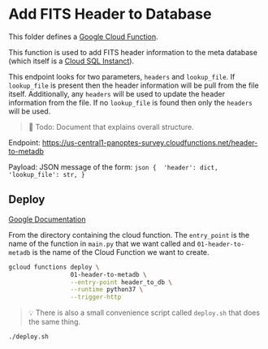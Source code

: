 Add FITS Header to Database
===========================

This folder defines a [Google Cloud Function](https://cloud.google.com/functions/).

This function is used to add FITS header information to the meta database 
(which itself is a [Cloud SQL Instanct](https://cloud.google.com/sql/docs/)).

This endpoint looks for two parameters, `headers` and `lookup_file`. If
`lookup_file` is present then the header information will be pull from the file
itself. Additionally, any `headers` will be used to update the header information
from the file. If no `lookup_file` is found then only the `headers` will be used.

> :memo: Todo: Document that explains overall structure.


Endpoint: https://us-central1-panoptes-survey.cloudfunctions.net/header-to-metadb

Payload: JSON message of the form: 
	```json
	{ 
		'header': dict,
		'lookup_file': str,
	}
	```

Deploy
------

[Google Documentation](https://cloud.google.com/functions/docs/deploying/filesystem)

From the directory containing the cloud function. The `entry_point` is the
name of the function in `main.py` that we want called and `01-header-to-metadb`
is the name of the Cloud Function we want to create.

```bash
gcloud functions deploy \
                 01-header-to-metadb \
                 --entry-point header_to_db \
                 --runtime python37 \
                 --trigger-http
```

> :bulb: There is also a small convenience script called `deploy.sh` that
does the same thing. 
```bash
./deploy.sh
```